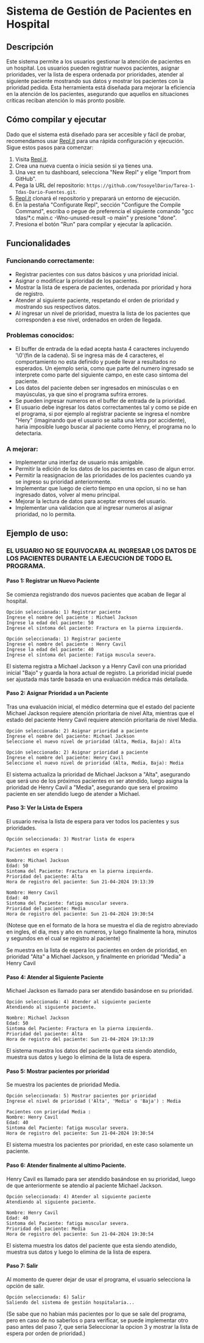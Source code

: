 # Sistema de Gestión de Pacientes en Hospital

## Descripción

Este sistema permite a los usuarios gestionar la atención de pacientes en un hospital. Los usuarios pueden registrar nuevos pacientes, asignar prioridades, ver la lista de espera ordenada por prioridades, atender al siguiente paciente mostrando sus datos y mostrar los pacientes con la prioridad pedida. Esta herramienta está diseñada para mejorar la eficiencia en la atención de los pacientes, asegurando que aquellos en situaciones críticas reciban atención lo más pronto posible.

## Cómo compilar y ejecutar

Dado que el sistema está diseñado para ser accesible y fácil de probar, recomendamos usar [Repl.it](http://repl.it/) para una rápida configuración y ejecución. Sigue estos pasos para comenzar:

1. Visita [Repl.it](https://repl.it/).
2. Crea una nueva cuenta o inicia sesión si ya tienes una.
3. Una vez en tu dashboard, selecciona "New Repl" y elige "Import from GitHub".
4. Pega la URL del repositorio: `https://github.com/YosoyelDario/Tarea-1-Tdas-Dario-Fuentes.git`.
5. [Repl.it](http://repl.it/) clonará el repositorio y preparará un entorno de ejecución.
6. En la pestaña "Configurate Repl", sección "Configure the Compile Command", escriba o pegue de preferencia el siguiente comando "gcc tdas/*.c main.c -Wno-unused-result -o main" y presione "done".
7. Presiona el botón "Run" para compilar y ejecutar la aplicación.
## Funcionalidades 

### Funcionando correctamente:


- Registrar pacientes con sus datos básicos y una prioridad inicial.
- Asignar o modificar la prioridad de los pacientes.
- Mostrar la lista de espera de pacientes, ordenada por prioridad y hora de registro.
- Atender al siguiente paciente, respetando el orden de prioridad y mostrando sus respectivos datos.
- Al ingresar un nivel de prioridad, muestra la lista de los pacientes que corresponden a ese nivel, ordenados en orden de llegada.

### Problemas conocidos:

- El buffer de entrada de la edad acepta hasta 4 caracteres incluyendo '\0'(fin de la cadena).
  Si se ingresa más de 4 caracteres, el comportamiento no esta definido y puede llevar a resultados no esperados.
  Un ejemplo seria, como que parte del numero ingresado se interprete como parte del siguiente campo, en este caso sintoma del paciente.
- Los datos del paciente deben ser ingresados en minúsculas o en mayúsculas, ya que sino el programa sufrira errores.
- Se pueden ingresar numeros en el buffer de entrada de la prioridad.
- El usuario debe ingresar los datos correctamentes tal y como se pide en el programa, si por ejemplo al registrar paciente se ingresa el nombre "Hery" (imaginando que el usuario se salta una letra por accidente), haria imposible luego buscar al paciente como Henry, el programa no lo detectaria.

### A mejorar:

- Implementar una interfaz de usuario más amigable.
- Permitir la edición de los datos de los pacientes en caso de algun error.
- Permitir la reasignacion de las prioridades de los pacientes cuando ya se ingreso su prioridad anteriormente.
- Implementar que luego de cierto tiempo en una opcion, si no se han ingresado datos, volver al menu principal.
- Mejorar la lectura de datos para aceptar errores del usuario.
- Implementar una validacion que al ingresar numeros al asignar prioridad, no lo permita.

## Ejemplo de uso:
### EL USUARIO NO SE EQUIVOCARA AL INGRESAR LOS DATOS DE LOS PACIENTES DURANTE LA EJECUCION DE TODO EL PROGRAMA.

#### Paso 1: Registrar un Nuevo Paciente

Se comienza registrando dos nuevos pacientes que acaban de llegar al hospital.
````
Opción seleccionada: 1) Registrar paciente
Ingrese el nombre del paciente : Michael Jackson
Ingrese la edad del paciente: 50
Ingrese el síntoma del paciente: Fractura en la pierna izquierda.

Opción seleccionada: 1) Registrar paciente
Ingrese el nombre del paciente : Henry Cavil
Ingrese la edad del paciente: 40
Ingrese el síntoma del paciente: Fatiga muscula severa.

````
El sistema registra a Michael Jackson y a Henry Cavil con una prioridad inicial "Bajo" y guarda la hora actual de registro. La prioridad inicial puede ser ajustada más tarde basada en una evaluación médica más detallada.

#### Paso 2: Asignar Prioridad a un Paciente

Tras una evaluación inicial, el médico determina que el estado del paciente Michael Jackson requiere atención prioritaria de nivel Alta, mientras que el estado del paciente Henry Cavil requiere atención prioritaria de nivel Media.
````
Opción seleccionada: 2) Asignar prioridad a paciente
Ingrese el nombre del paciente: Michael Jackson
Seleccione el nuevo nivel de prioridad (Alta, Media, Baja): Alta

Opción seleccionada: 2) Asignar prioridad a paciente
Ingrese el nombre del paciente: Henry Cavil
Seleccione el nuevo nivel de prioridad (Alta, Media, Baja): Media
````
El sistema actualiza la prioridad de Michael Jackson a "Alta", asegurando que será uno de los próximos pacientes en ser atendido, luego asigna la prioridad de Henry Cavil a "Media", asegurando que sera el proximo paciente en ser atendido luego de atender a Michael.

#### Paso 3: Ver la Lista de Espera

El usuario revisa la lista de espera para ver todos los pacientes y sus prioridades.
````
Opción seleccionada: 3) Mostrar lista de espera

Pacientes en espera : 

Nombre: Michael Jackson
Edad: 50
Sintoma del Paciente: Fractura en la pierna izquierda.
Prioridad del paciente: Alta
Hora de registro del paciente: Sun 21-04-2024 19:13:39

Nombre: Henry Cavil
Edad: 40
Sintoma del Paciente: fatiga muscular severa.
Prioridad del paciente: Media
Hora de registro del paciente: Sun 21-04-2024 19:30:54
````
(Notese que en el formato de la hora se muestra el dia de registro abreviado en ingles, el dia, mes y año en numeros, y luego finalmente la hora, minutos y segundos en el cual se registro al paciente)

Se muestra en la lista de espera los pacientes en orden de prioridad, en prioridad "Alta" a Michael Jackson, y finalmente en prioridad "Media" a Henry Cavil

#### Paso 4: Atender al Siguiente Paciente
Michael Jackson es llamado para ser atendido basándose en su prioridad.
````
Opción seleccionada: 4) Atender al siguiente paciente
Atendiendo al siguiente paciente.

Nombre: Michael Jackson
Edad: 50
Sintoma del Paciente: Fractura en la pierna izquierda.
Prioridad del paciente: Alta
Hora de registro del paciente: Sun 21-04-2024 19:13:39
````
El sistema muestra los datos del paciente que esta siendo atendido, muestra sus datos y luego lo elimina de la lista de espera.

#### Paso 5: Mostrar pacientes por prioridad
Se muestra los pacientes de prioridad Media.
````
Opción seleccionada: 5) Mostrar pacientes por prioridad
Ingrese el nivel de prioridad ('Alta', 'Media' o 'Baja') : Media

Pacientes con prioridad Media :
Nombre: Henry Cavil
Edad: 40
Sintoma del Paciente: fatiga muscular severa.
Hora de registro del paciente: Sun 21-04-2024 19:30:54
````
El sistema muestra los pacientes por prioridad, en este caso solamente un paciente.

#### Paso 6: Atender finalmente al ultimo Paciente.
Henry Cavil es llamado para ser atendido basándose en su prioridad, luego de que anteriormente se atendio al paciente Michael Jackson.
````
Opción seleccionada: 4) Atender al siguiente paciente
Atendiendo al siguiente paciente.

Nombre: Henry Cavil
Edad: 40
Sintoma del Paciente: fatiga muscular severa.
Prioridad del paciente: Media
Hora de registro del paciente: Sun 21-04-2024 19:30:54
````
El sistema muestra los datos del paciente que esta siendo atendido, muestra sus datos y luego lo elimina de la lista de espera.

#### Paso 7: Salir
Al momento de querer dejar de usar el programa, el usuario selecciona la opción de salir.
````
Opción seleccionada: 6) Salir
Saliendo del sistema de gestión hospitalaria...
````
(Se sabe que no habian más pacientes por lo que se sale del programa, pero en caso de no saberlos o para verificar, se puede implementar otro paso antes del paso 7, que seria Seleccionar la opcion 3 y mostrar la lista de espera por orden de prioridad.)

